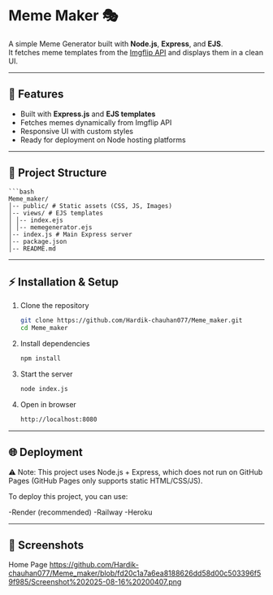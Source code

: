 # Meme Maker 🎭

A simple Meme Generator built with **Node.js**, **Express**, and **EJS**.  
It fetches meme templates from the [Imgflip API](https://api.imgflip.com/) and displays them in a clean UI.  

---

## 🚀 Features
- Built with **Express.js** and **EJS templates**
- Fetches memes dynamically from Imgflip API
- Responsive UI with custom styles
- Ready for deployment on Node hosting platforms

---

## 📂 Project Structure
    ```bash
    Meme_maker/
    │-- public/ # Static assets (CSS, JS, Images)
    │-- views/ # EJS templates
    │ │-- index.ejs
    │ │-- memegenerator.ejs
    │-- index.js # Main Express server
    │-- package.json
    │-- README.md


---

## ⚡ Installation & Setup

1. Clone the repository
   ```bash
   git clone https://github.com/Hardik-chauhan077/Meme_maker.git
   cd Meme_maker

   
2. Install dependencies
   ```bash
   npm install


3.  Start the server
    ```bash
    node index.js


4. Open in browser
    ```bash
   http://localhost:8080

 ---
 
##  🌐 Deployment

⚠ Note: This project uses Node.js + Express, which does not run on GitHub Pages (GitHub Pages only supports static HTML/CSS/JS).

To deploy this project, you can use:

  -Render (recommended)
  -Railway
  -Heroku

---

## 📸 Screenshots
Home Page
https://github.com/Hardik-chauhan077/Meme_maker/blob/fd20c1a7a6ea8188626dd58d00c503396f59f985/Screenshot%202025-08-16%20200407.png
